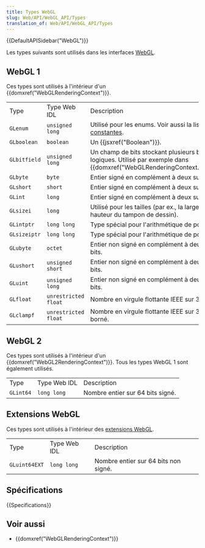 ```yaml
---
title: Types WebGL
slug: Web/API/WebGL_API/Types
translation_of: Web/API/WebGL_API/Types
---
```


{{DefaultAPISidebar("WebGL")}}

Les types suivants sont utilisés dans les interfaces [WebGL](/fr-FR/docs/Web/API/WebGL_API).

## WebGL 1

Ces types sont utilisés à l'intérieur d'un {{domxref("WebGLRenderingContext")}}.

<table class="standard-table">
  <tbody>
    <tr>
      <td class="header">Type</td>
      <td class="header">Type Web IDL</td>
      <td class="header">Description</td>
    </tr>
    <tr>
      <td><code>GLenum</code></td>
      <td><code>unsigned long</code></td>
      <td>
        Utilisé pour les enums. Voir aussi la liste des <a
          href="/fr-FR/docs/Web/API/WebGL_API/Constants"
          >constantes</a
        >.
      </td>
    </tr>
    <tr>
      <td><code>GLboolean</code></td>
      <td><code>boolean</code></td>
      <td>Un {{jsxref("Boolean")}}.</td>
    </tr>
    <tr>
      <td><code>GLbitfield</code></td>
      <td><code>unsigned long</code></td>
      <td>
        Un champ de bits stockant plusieurs bits logiques. Utilisé par exemple
        dans {{domxref("WebGLRenderingContext.clear()")}}.
      </td>
    </tr>
    <tr>
      <td><code>GLbyte</code></td>
      <td><code>byte</code></td>
      <td>Entier signé en complément à deux sur 8 bits.</td>
    </tr>
    <tr>
      <td><code>GLshort</code></td>
      <td><code>short</code></td>
      <td>Entier signé en complément à deux sur 16 bits.</td>
    </tr>
    <tr>
      <td><code>GLint</code></td>
      <td><code>long</code></td>
      <td>Entier signé en complément à deux sur 32 bits.</td>
    </tr>
    <tr>
      <td><code>GLsizei</code></td>
      <td><code>long</code></td>
      <td>
        Utilisé pour les tailles (par ex., la largeur et la hauteur du tampon de
        dessin).
      </td>
    </tr>
    <tr>
      <td><code>GLintptr</code></td>
      <td><code>long long</code></td>
      <td>Type spécial pour l'arithmétique de pointeur.</td>
    </tr>
    <tr>
      <td><code>GLsizeiptr</code></td>
      <td><code>long long</code></td>
      <td>Type spécial pour l'arithmétique de pointeur.</td>
    </tr>
    <tr>
      <td><code>GLubyte</code></td>
      <td><code>octet</code></td>
      <td>Entier non signé en complément à deux sur 8 bits.</td>
    </tr>
    <tr>
      <td><code>GLushort</code></td>
      <td><code>unsigned short</code></td>
      <td>Entier non signé en complément à deux sur 16 bits.</td>
    </tr>
    <tr>
      <td><code>GLuint</code></td>
      <td><code>unsigned long</code></td>
      <td>Entier non signé en complément à deux sur 32 bits.</td>
    </tr>
    <tr>
      <td><code>GLfloat</code></td>
      <td><code>unrestricted float</code></td>
      <td>Nombre en virgule flottante IEEE sur 32 bits.</td>
    </tr>
    <tr>
      <td><code>GLclampf</code></td>
      <td><code>unrestricted float</code></td>
      <td>Nombre en virgule flottante IEEE sur 32 bits borné.</td>
    </tr>
  </tbody>
</table>

## WebGL 2

Ces types sont utilisés à l'intérieur d'un {{domxref("WebGL2RenderingContext")}}. Tous les types WebGL 1 sont également utilisés.

<table class="standard-table">
  <tbody>
    <tr>
      <td class="header">Type</td>
      <td class="header">Type Web IDL</td>
      <td class="header">Description</td>
    </tr>
    <tr>
      <td><code>GLint64</code></td>
      <td><code>long long</code></td>
      <td>Nombre entier sur 64 bits signé.</td>
    </tr>
  </tbody>
</table>

## Extensions WebGL

Ces types sont utilisés à l'intérieur des [extensions WebGL](/fr-FR/docs/Web/API/WebGL_API/Using_Extensions).

<table class="standard-table">
  <tbody>
    <tr>
      <td class="header">Type</td>
      <td class="header">Type Web IDL</td>
      <td class="header">Description</td>
    </tr>
    <tr>
      <td><code>GLuint64EXT</code></td>
      <td><code>long long</code></td>
      <td>Nombre entier sur 64 bits non signé.</td>
    </tr>
  </tbody>
</table>

## Spécifications

{{Specifications}}

## Voir aussi

- {{domxref("WebGLRenderingContext")}}
